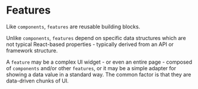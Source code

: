 # Features

Like `components`, `features` are reusable building blocks.

Unlike `components`, `features` depend on specific data structures which are not typical React-based properties - typically derived from an API or framework structure.

A `feature` may be a complex UI widget - or even an entire page - composed of `components` and/or other `features`, or it may be a simple adapter for showing a data value in a standard way. The common factor is that they are data-driven chunks of UI.
